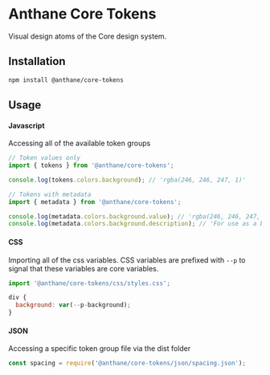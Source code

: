 # Anthane Core Tokens

Visual design atoms of the Core design system.

## Installation

```bash
npm install @anthane/core-tokens
```

## Usage

#### Javascript

Accessing all of the available token groups

```js
// Token values only
import { tokens } from '@anthane/core-tokens';

console.log(tokens.colors.background); // 'rgba(246, 246, 247, 1)'

// Tokens with metadata
import { metadata } from '@anthane/core-tokens';

console.log(metadata.colors.background.value); // 'rgba(246, 246, 247, 1)'
console.log(metadata.colors.background.description); // 'For use as a background color, in components such as Page and Frame backgrounds.'
```

#### CSS

Importing all of the css variables. CSS variables are prefixed with `--p` to signal that these variables are core variables.

```js
import '@anthane/core-tokens/css/styles.css';

div {
  background: var(--p-background);
}
```

#### JSON

Accessing a specific token group file via the dist folder

```js
const spacing = require('@anthane/core-tokens/json/spacing.json');
```
